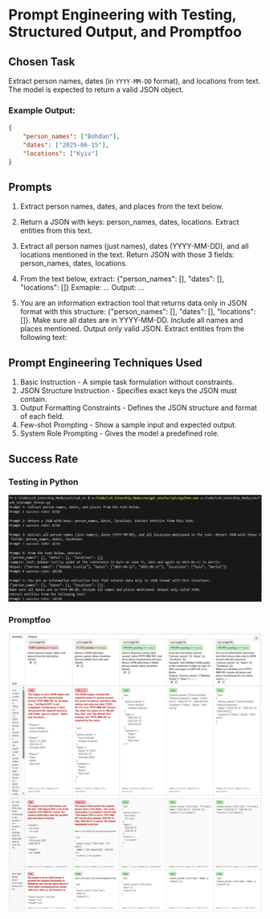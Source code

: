 # Prompt Engineering with Testing, Structured Output, and Promptfoo

## Chosen Task

Extract person names, dates (in `YYYY-MM-DD` format), and locations from text. The model is expected to return a valid JSON object.

### Example Output:
```json
{
    "person_names": ["Bohdan"],
    "dates": ["2025-06-15"],
    "locations": ["Kyiv"]
}
```

## Prompts

1. Extract person names, dates, and places from the text below.

2. Return a JSON with keys: person_names, dates, locations. Extract entities from this text.

3. Extract all person names (just names), dates (YYYY-MM-DD), and all locations mentioned in the text. Return JSON with those 3 fields: person_names, dates, locations.

4. From the text below, extract:
{"person_names": [], "dates": [], "locations": []}
Exmaple: ...
Output: ...

6. You are an information extraction tool that returns data only in JSON format with this structure:
{"person_names": [], "dates": [], "locations": []}.
Make sure all dates are in YYYY-MM-DD. Include all names and places mentioned. Output only valid JSON.
Extract entities from the following text:

## Prompt Engineering Techniques Used

1. Basic Instruction - A simple task formulation without constraints.
2. JSON Structure Instruction - Specifies exact keys the JSON must contain.
3. Output Formatting Constraints - Defines the JSON structure and format of each field.
4. Few-shot Prompting - Show a sample input and expected output.
5. System Role Prompting - Gives the model a predefined role.

## Success Rate

### Testing in Python

![CLI](screenshots/CLI.png)

### Promptfoo

![prompyfoo](screenshots/promptfoo_1.png)
![prompyfoo](screenshots/promptfoo_2.png)
